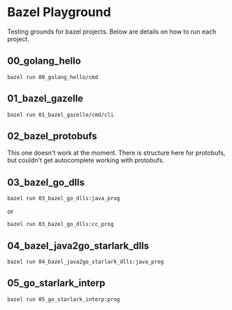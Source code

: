 # Bazel Playground

Testing grounds for bazel projects. Below are details on how to run each project.

## 00_golang_hello

```
bazel run 00_golang_hello/cmd
```

## 01_bazel_gazelle

```
bazel run 01_bazel_gazelle/cmd/cli
```

## 02_bazel_protobufs

This one doesn't work at the moment. There is structure here for protobufs, but couldn't get autocomplete working with protobufs.

## 03_bazel_go_dlls

```
bazel run 03_bazel_go_dlls:java_prog
```

or

```
bazel run 03_bazel_go_dlls:cc_prog
```

## 04_bazel_java2go_starlark_dlls

```
bazel run 04_bazel_java2go_starlark_dlls:java_prog
```

## 05_go_starlark_interp

```
bazel run 05_go_starlark_interp:prog
```